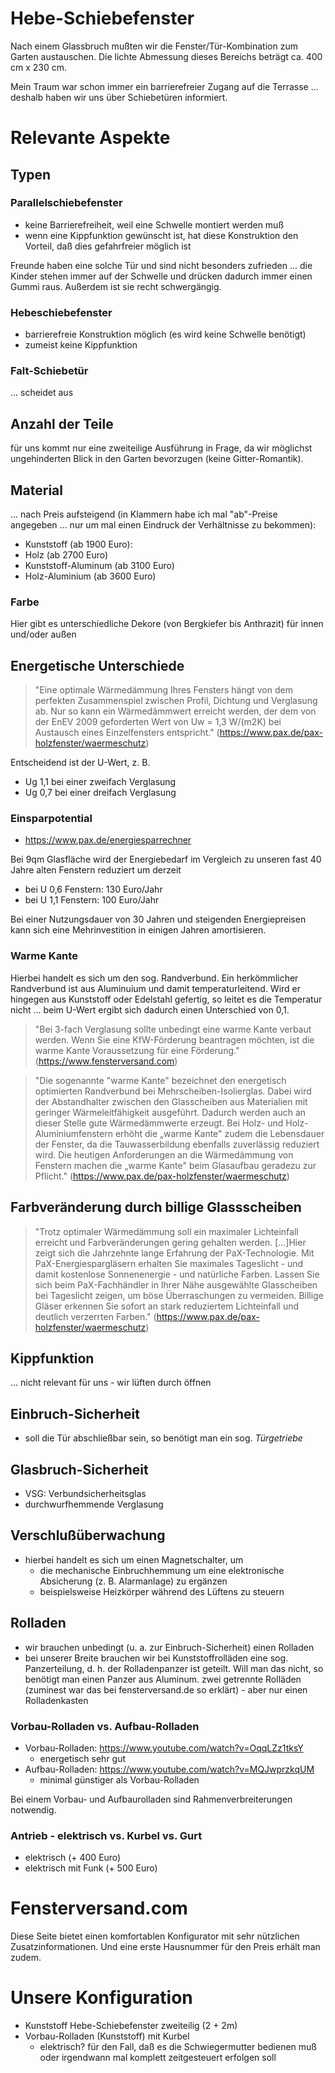 # Hebe-Schiebefenster
Nach einem Glassbruch mußten wir die Fenster/Tür-Kombination zum Garten austauschen. Die lichte Abmessung dieses Bereichs beträgt ca. 400 cm x 230 cm. 

Mein Traum war schon immer ein barrierefreier Zugang auf die Terrasse ... deshalb haben wir uns über Schiebetüren informiert.

# Relevante Aspekte
## Typen
### Parallelschiebefenster
* keine Barrierefreiheit, weil eine Schwelle montiert werden muß
* wenn eine Kippfunktion gewünscht ist, hat diese Konstruktion den Vorteil, daß dies gefahrfreier möglich ist

Freunde haben eine solche Tür und sind nicht besonders zufrieden ... die Kinder stehen immer auf der Schwelle und drücken dadurch immer einen Gummi raus. Außerdem ist sie recht schwergängig.

### Hebeschiebefenster
* barrierefreie Konstruktion möglich (es wird keine Schwelle benötigt)
* zumeist keine Kippfunktion

### Falt-Schiebetür
... scheidet aus

## Anzahl der Teile
für uns kommt nur eine zweiteilige Ausführung in Frage, da wir möglichst ungehinderten Blick in den Garten bevorzugen (keine Gitter-Romantik).

## Material
... nach Preis aufsteigend (in Klammern habe ich mal "ab"-Preise angegeben ... nur um mal einen Eindruck der Verhältnisse zu bekommen): 

* Kunststoff (ab 1900 Euro): 
* Holz (ab 2700 Euro)
* Kunststoff-Aluminum (ab 3100 Euro)
* Holz-Aluminium (ab 3600 Euro)

### Farbe
Hier gibt es unterschiedliche Dekore (von Bergkiefer bis Anthrazit) für innen und/oder außen

## Energetische Unterschiede
> "Eine optimale Wärmedämmung Ihres Fensters hängt von dem perfekten Zusammenspiel zwischen Profil, Dichtung und Verglasung ab. Nur so kann ein Wärmedämmwert erreicht werden, der dem von der EnEV 2009 geforderten Wert von Uw = 1,3 W/(m2K) bei Austausch eines Einzelfensters entspricht." (https://www.pax.de/pax-holzfenster/waermeschutz)

Entscheidend ist der U-Wert, z. B.
* Ug 1,1 bei einer zweifach Verglasung
* Ug 0,7 bei einer dreifach Verglasung

### Einsparpotential
* https://www.pax.de/energiesparrechner

Bei 9qm Glasfläche wird der Energiebedarf im Vergleich zu unseren fast 40 Jahre alten Fenstern reduziert um derzeit 
* bei U 0,6 Fenstern: 130 Euro/Jahr
* bei U 1,1 Fenstern: 100 Euro/Jahr

Bei einer Nutzungsdauer von 30 Jahren und steigenden Energiepreisen kann sich eine Mehrinvestition in einigen Jahren amortisieren. 

### Warme Kante
Hierbei handelt es sich um den sog. Randverbund. Ein herkömmlicher Randverbund ist aus Aluminuium und damit temperaturleitend. Wird er hingegen aus Kunststoff oder Edelstahl gefertig, so leitet es die Temperatur nicht ... beim U-Wert ergibt sich dadurch einen Unterschied von 0,1.

> "Bei 3-fach Verglasung sollte unbedingt eine warme Kante verbaut werden. Wenn Sie eine KfW-Förderung beantragen möchten, ist die warme Kante Voraussetzung für eine Förderung." (https://www.fensterversand.com)

> "Die sogenannte "warme Kante" bezeichnet den energetisch optimierten Randverbund bei Mehrscheiben-Isolierglas. Dabei wird der Abstandhalter zwischen den Glasscheiben aus Materialien mit geringer Wärmeleitfähigkeit ausgeführt. Dadurch werden auch an dieser Stelle gute Wärmedämmwerte erzeugt. Bei Holz- und Holz-Aluminiumfenstern erhöht die „warme Kante" zudem die Lebensdauer der Fenster, da die Tauwasserbildung ebenfalls zuverlässig reduziert wird. Die heutigen Anforderungen an die Wärmedämmung von Fenstern machen die „warme Kante" beim Glasaufbau geradezu zur Pflicht." (https://www.pax.de/pax-holzfenster/waermeschutz)

## Farbveränderung durch billige Glassscheiben
> "Trotz optimaler Wärmedämmung soll ein maximaler Lichteinfall erreicht und Farbveränderungen gering gehalten werden. [...]Hier zeigt sich die Jahrzehnte lange Erfahrung der PaX-Technologie. Mit PaX-Energiespargläsern erhalten Sie maximales Tageslicht - und damit kostenlose Sonnenenergie -  und natürliche Farben. Lassen Sie sich beim PaX-Fachhändler in Ihrer Nähe ausgewählte Glasscheiben bei Tageslicht zeigen, um böse Überraschungen zu vermeiden. Billige Gläser erkennen Sie sofort an stark reduziertem Lichteinfall und deutlich verzerrten Farben." (https://www.pax.de/pax-holzfenster/waermeschutz)

## Kippfunktion
... nicht relevant für uns - wir lüften durch öffnen

## Einbruch-Sicherheit
* soll die Tür abschließbar sein, so benötigt man ein sog. *Türgetriebe* 

## Glasbruch-Sicherheit
* VSG: Verbundsicherheitsglas
* durchwurfhemmende Verglasung 

## Verschlußüberwachung
* hierbei handelt es sich um einen Magnetschalter, um
  * die mechanische Einbruchhemmung um eine elektronische Absicherung (z. B. Alarmanlage) zu ergänzen
  * beispielsweise Heizkörper während des Lüftens zu steuern

## Rolladen
* wir brauchen unbedingt (u. a. zur Einbruch-Sicherheit) einen Rolladen
* bei unserer Breite brauchen wir bei Kunststoffrolläden eine sog. Panzerteilung, d. h. der Rolladenpanzer ist geteilt. Will man das nicht, so benötigt man einen Panzer aus Aluminum.  zwei getrennte Rolläden (zuminest war das bei fensterversand.de so erklärt) - aber nur einen Rolladenkasten

### Vorbau-Rolladen vs. Aufbau-Rolladen
* Vorbau-Rolladen: https://www.youtube.com/watch?v=OqqLZz1tksY
  * energetisch sehr gut
* Aufbau-Rolladen: https://www.youtube.com/watch?v=MQJwprzkqUM
  * minimal günstiger als Vorbau-Rolladen

Bei einem Vorbau- und Aufbaurolladen sind Rahmenverbreiterungen notwendig.

### Antrieb - elektrisch vs. Kurbel vs. Gurt
* elektrisch (+ 400 Euro) 
* elektrisch mit Funk (+ 500 Euro)

# Fensterversand.com
Diese Seite bietet einen komfortablen Konfigurator mit sehr nützlichen Zusatzinformationen. Und eine erste Hausnummer für den Preis erhält man zudem.

# Unsere Konfiguration
* Kunststoff Hebe-Schiebefenster zweiteilig (2 + 2m)
* Vorbau-Rolladen (Kunststoff) mit Kurbel
  * elektrisch? für den Fall, daß es die Schwiegermutter bedienen muß oder irgendwann mal komplett zeitgesteuert erfolgen soll 
